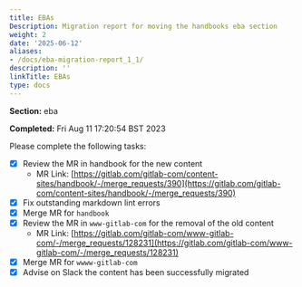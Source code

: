 ```yaml
---
title: EBAs
Description: Migration report for moving the handbooks eba section
weight: 2
date: '2025-06-12'
aliases:
- /docs/eba-migration-report_1_1/
description: ''
linkTitle: EBAs
type: docs
---
```


**Section:** eba

**Completed:** Fri Aug 11 17:20:54 BST 2023

Please complete the following tasks:

- [x] Review the MR in handbook for the new content
  - MR Link: [https://gitlab.com/gitlab-com/content-sites/handbook/-/merge_requests/390](https://gitlab.com/gitlab-com/content-sites/handbook/-/merge_requests/390)
- [x] Fix outstanding markdown lint errors
- [x] Merge MR for `handbook`
- [x] Review the MR in `www-gitlab-com` for the removal of the old content
  - MR Link: [https://gitlab.com/gitlab-com/www-gitlab-com/-/merge_requests/128231](https://gitlab.com/gitlab-com/www-gitlab-com/-/merge_requests/128231)
- [x] Merge MR for `wwww-gitlab-com`
- [x] Advise on Slack the content has been successfully migrated
